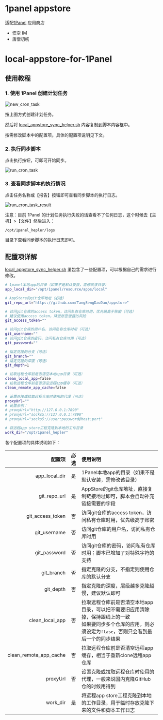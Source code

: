 # 1panel appstore

适配[1Panel](https://github.com/1Panel-dev/1Panel) 应用商店

- 悟空 IM
- 唐僧叨叨

# local-appstore-for-1Panel

## 使用教程

### 1. 使用 1Panel 创建计划任务

![new_cron_task](https://raw.githubusercontent.com/xxxily/local-appstore-for-1Panel/main/docs/img/new_cron_task.png)

按上图方式创建计划任务。

然后将 [local_appstore_sync_helper.sh](https://github.com/xxxily/local-appstore-for-1Panel/blob/main/local_appstore_sync_helper.sh) 内容复制到脚本内容框中。

按需修改脚本中的配置项，具体的配置项说明见下文。

### 2. 执行同步脚本

点击执行按钮，可即可开始同步。

![run_cron_task](https://raw.githubusercontent.com/xxxily/local-appstore-for-1Panel/main/docs/img/run_cron_task.png)

### 3. 查看同步脚本的执行情况

点击任务名称或【报告】按钮即可查看同步脚本的执行日志。

![run_cron_task_result](https://raw.githubusercontent.com/xxxily/local-appstore-for-1Panel/main/docs/img/run_cron_task_result.png)

注意：目前 1Panel 的计划任务执行失败的话查看不了任何日志，这个时候去【主机】>【文件】然后进入：

`/opt/1panel_hepler/logs`

目录下查看同步脚本的执行日志即可。

## 配置项详解

[local_appstore_sync_helper.sh](https://github.com/TangSengDaoDao/appstore/master/local_appstore_sync_helper.sh) 里包含了一些配置项，可以根据自己的需求进行修改。

```bash
# 1panel本地app的目录（如果不是默认安装，需修改该目录）
app_local_dir="/opt/1panel/resource/apps/local"

# AppStore的git仓库地址（必选）
git_repo_url="https://github.com/TangSengDaoDao/appstore"

# 访问git仓库的access token，访问私有仓库时用，优先级高于账密（可选）
# 建议使用access token，降低账密泄露的风险
git_access_token=""

# 访问git仓库的用户名，访问私有仓库时用（可选）
git_username=""
# 访问git仓库的密码，访问私有仓库时用（可选）
git_password=""

# 指定克隆的分支（可选）
git_branch=""
# 指定克隆的深度（可选）
git_depth=1

# 拉取远程仓库前是否清空本地app目录（可选）
clean_local_app=false
# 拉取远程仓库前是否清空远程app缓存（可选）
clean_remote_app_cache=false

# 设置克隆或拉取远程仓库时使用的代理（可选）
proxyUrl=""
# 设置示例：
# proxyUrl="http://127.0.0.1:7890"
# proxyUrl="socks5://127.0.0.1:7890"
# proxyUrl="socks5://user:password@host:port"

# 将远程app store工程克隆到本地的工作目录
work_dir="/opt/1panel_hepler"
```

各个配置项的具体说明如下：

| 配置项 | 必选 | 使用说明 |
| ---: | :---: | :--- |
| app_local_dir | 是 | 1Panel本地app的目录（如果不是默认安装，需修改该目录） |
| git_repo_url | 是 | AppStore的git仓库地址，直接复制链接地址即可，脚本会自动补充链接需要的字段 |
| git_access_token | 否 | 访问git仓库的access token，访问私有仓库时用，优先级高于账密 |
| git_username | 否 | 访问git仓库的用户名，访问私有仓库时用 |
| git_password | 否 | 访问git仓库的密码，访问私有仓库时用；脚本已增加了对特殊字符的支持 |
| git_branch | 否 | 指定克隆的分支，不指定则使用仓库的默认分支 |
| git_depth | 否 | 指定克隆的深度，层级越多克隆越慢，建议默认即可 |
| clean_local_app | 否 | 拉取远程仓库前是否清空本地app目录，可以把不需要旧应用清除掉，保持跟线上的一致<br />如果要同步多个仓库的应用，则必须设定为`flase`，否则只会看到最后一个的同步结果 |
| clean_remote_app_cache | 否 | 拉取远程仓库前是否清空远程app缓存，相当于重新clone远程app仓库 |
| proxyUrl | 否 | 设置克隆或拉取远程仓库时使用的代理，一般来说国内克隆GitHub仓的时候用得到 |
| work_dir | 是 | 将远程app store工程克隆到本地的工作目录，用于临时存放克隆下来的文件和脚本工作日志 |